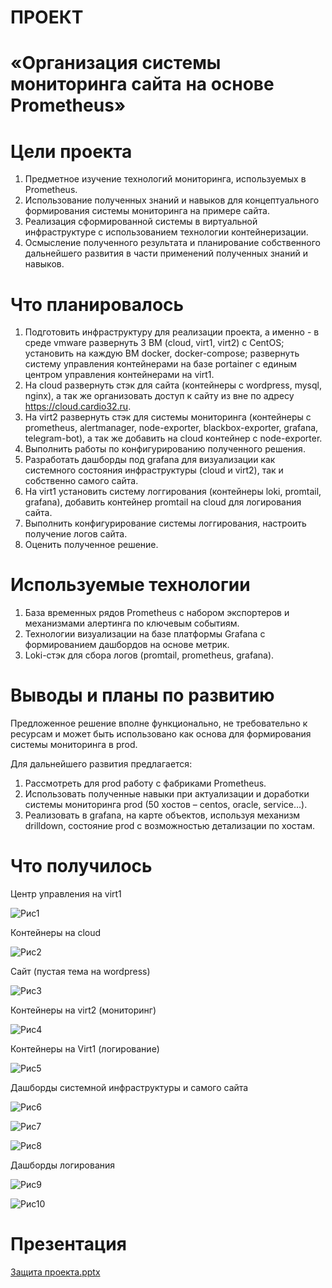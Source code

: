 # ПРОЕКТ
# «Организация системы мониторинга сайта на основе Prometheus»

# Цели проекта

 1. Предметное изучение технологий мониторинга, используемых в Prometheus.
 2. Использование полученных знаний и навыков для концептуального формирования системы мониторинга на примере сайта.
 3. Реализация сформированной системы в виртуальной инфраструктуре с использованием технологии контейнеризации.
 4. Осмысление полученного результата и планирование собственного дальнейшего развития в части применений полученных знаний и навыков.

# Что планировалось

 1. Подготовить инфраструктуру для реализации проекта, а именно - в среде vmware развернуть 3 ВМ (cloud, virt1, virt2) c CentOS; установить на каждую ВМ docker, docker-compose; развернуть систему управления контейнерами на базе portainer с единым центром управления контейнерами на virt1.
 2. На cloud развернуть стэк для сайта (контейнеры с wordpress, mysql, nginx), а так же организовать доступ к сайту из вне по адресу https://cloud.cardio32.ru.
 3. На virt2 развернуть стэк для системы мониторинга (контейнеры с prometheus, alertmanager, node-exporter, blackbox-exporter, grafana, telegram-bot), а так же добавить на cloud контейнер с node-exporter.
 4. Выполнить работы по конфигурированию полученного решения.
 5. Разработать дашборды под grafana для визуализации как системного состояния инфраструктуры (cloud и virt2), так и собственно самого сайта.
 6. На virt1 установить систему логгирования (контейнеры loki, promtail, grafana), добавить контейнер promtail на cloud для логирования сайта.
 7. Выполнить конфигурирование системы логгирования, настроить получение логов сайта.
 8. Оценить полученное решение.

# Используемые технологии

1. База временных рядов Prometheus с набором экспортеров и механизмами алертинга по ключевым событиям.
2. Технологии визуализации на базе платформы Grafana c формированием дашбордов на основе метрик.
3. Loki-стэк для сбора логов (promtail, prometheus, grafana).

# Выводы и планы по развитию

Предложенное решение вполне функционально, не требовательно к ресурсам и может быть использовано как основа для формирования системы мониторинга в prod.

Для дальнейшего развития предлагается:
1. Рассмотреть для prod работу с фабриками Prometheus.
2. Использовать полученные навыки при актуализации и доработки системы мониторинга prod (50 хостов – centos, oracle, service…).
3. Реализовать в grafana, на карте объектов, используя механизм drilldown, состояние prod с возможностью детализации по хостам.

# Что получилось

Центр управления на virt1

![Рис1](https://user-images.githubusercontent.com/23739863/222130650-91841355-6a2f-4723-9355-12539679d96c.png)

Контейнеры на cloud

![Рис2](https://user-images.githubusercontent.com/23739863/222143624-0396e165-39b6-4a20-b24f-20861344179b.png)

Сайт (пустая тема на wordpress)

![Рис3](https://user-images.githubusercontent.com/23739863/222143813-6b8729af-0e04-458f-aaf7-05fffb500bdb.png)

Контейнеры на virt2 (мониторинг)

![Рис4](https://user-images.githubusercontent.com/23739863/222144106-36fe638e-c024-4fe5-a958-424b2f7b56dc.png)

Контейнеры на Virt1 (логирование)

![Рис5](https://user-images.githubusercontent.com/23739863/222147326-e138fc01-4ad2-4fd2-9e50-f09acb1e9835.png)

Дашборды системной инфраструктуры и самого сайта

![Рис6](https://user-images.githubusercontent.com/23739863/222147681-dfbb7fed-4fcf-4d35-af75-17042b3fb8ee.png)

![Рис7](https://user-images.githubusercontent.com/23739863/222147801-9789dd57-2268-4ce9-9dc5-b160bac580f4.png)

![Рис8](https://user-images.githubusercontent.com/23739863/222147846-9f534172-3edd-4c79-88f3-ca46aabb0379.png)

Дашборды логирования

![Рис9](https://user-images.githubusercontent.com/23739863/222147990-28c1405d-1fb8-4393-b8db-7107ed39915e.png)

![Рис10](https://user-images.githubusercontent.com/23739863/222148064-fe86aa1e-b1ef-4b3f-9507-340501ef5df5.png)


# Презентация
[Защита проекта.pptx](https://github.com/AndrewGolubin/monitoring_kp/files/10861340/default.pptx)

